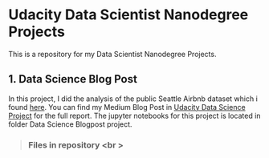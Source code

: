 #  Udacity Data Scientist Nanodegree Projects  #

This is a repository for my Data Scientist Nanodegree Projects.

## 1. Data Science Blog Post ##
In this project, I did the analysis of the public Seattle Airbnb dataset which i found [here](https://www.kaggle.com/airbnb/seattle). You can find my Medium Blog Post in [Udacity Data Science Project](https://medium.com/@christoskyriazo/udacity-data-science-project-7d92ed26c0ae) for the full report. The jupyter notebooks for this project is located in folder Data Science Blogpost project.

> ### Files in repository <br \>
